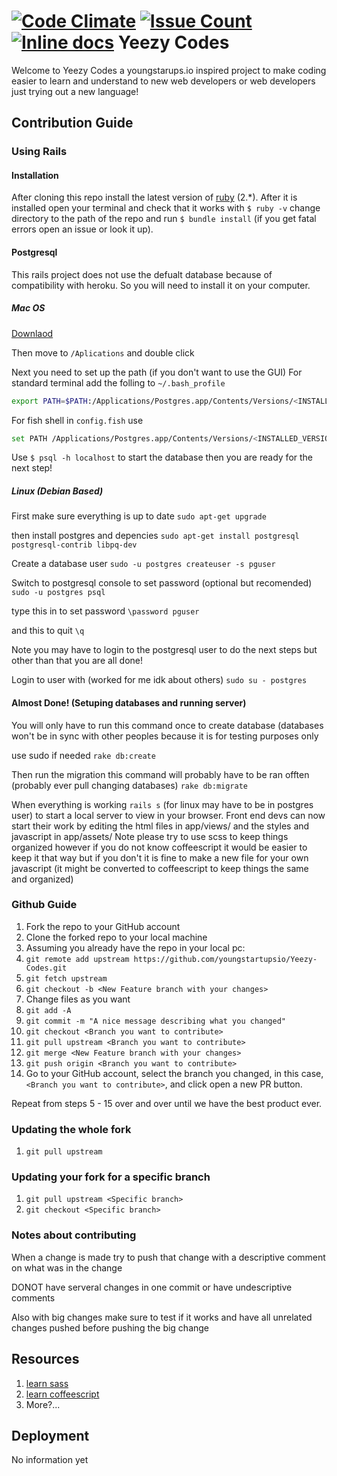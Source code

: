 [![Code Climate](https://codeclimate.com/github/youngstartupsio/Yeezy-Codes/badges/gpa.svg)](https://codeclimate.com/github/youngstartupsio/Yeezy-Codes)
[![Issue Count](https://codeclimate.com/github/youngstartupsio/Yeezy-Codes/badges/issue_count.svg)](https://codeclimate.com/github/youngstartupsio/Yeezy-Codes)
[![Inline docs](http://inch-ci.org/github/youngstartupsio/Yeezy-Codes.svg?branch=master)](http://inch-ci.org/github/youngstartupsio/Yeezy-Codes)
Yeezy Codes
==================
Welcome to Yeezy Codes a youngstarups.io inspired project to make coding easier to learn
and understand to new web developers or web developers just trying out a new language!

## Contribution Guide

### Using Rails
#### Installation
After cloning this repo install the latest version of [ruby](https://www.ruby-lang.org/en/downloads/) (2.*). After it is installed open your terminal and check that it works with `$ ruby -v`
change directory to the path of the repo and run `$ bundle install` (if you get fatal errors open an issue or look it up). 
#### Postgresql
This rails project does not use the defualt database because of compatibility with heroku. So you will need to install it on your computer.
##### Mac OS 
[Downlaod](http://postgresapp.com/)

Then move to `/Aplications` and double click

Next you need to set up the path (if you don't want to use the GUI)
For standard terminal add the folling to `~/.bash_profile`
```sh
export PATH=$PATH:/Applications/Postgres.app/Contents/Versions/<INSTALLED_VERSION>/bin
```
For fish shell in `config.fish` use
```sh
set PATH /Applications/Postgres.app/Contents/Versions/<INSTALLED_VERSION>/bin $PATH
```
Use `$ psql -h localhost` to start the database then you are ready for the next step!

##### Linux (Debian Based)
First make sure everything is up to date
`sudo apt-get upgrade`

then install postgres and depencies
`sudo apt-get install postgresql postgresql-contrib libpq-dev`

Create a database user
`sudo -u postgres createuser -s pguser`

Switch to postgresql console to set password (optional but recomended)
`sudo -u postgres psql`

type this in to set password
`\password pguser`

and this to quit
`\q`

Note you may have to login to the postgresql user to do the next steps but other than that you are all done! 

Login to user with (worked for me idk about others)
`sudo su - postgres`

#### Almost Done! (Setuping databases and running server)

You will only have to run this command once to create database (databases won't be in sync with other peoples because it is for testing purposes only

use sudo if needed
`rake db:create`

Then run the migration this command will probably have to be ran offten (probably ever pull changing databases)
`rake db:migrate`

When everything is working `rails s` (for linux may have to be in postgres user) to start a local server to view in your browser. Front end devs can now start their work by editing the html files in app/views/<controller> and the styles and javascript in app/assets/ Note please try to use scss to keep things organized however if you do not know coffeescript it would be easier to keep it that way but if you don't it is fine to make a new file for your own javascript (it might be converted to coffeescript to keep things the same and organized)

### Github Guide

  1. Fork the repo to your GitHub account
  2. Clone the forked repo to your local machine
  3. Assuming you already have the repo in your local pc:
  4. `git remote add upstream https://github.com/youngstartupsio/Yeezy-Codes.git`
  5. `git fetch upstream`
  6. `git checkout -b <New Feature branch with your changes>`
  7. Change files as you want
  8. `git add -A`
  9. `git commit -m "A nice message describing what you changed"`
  10. `git checkout <Branch you want to contribute>`
  12. `git pull upstream <Branch you want to contribute>`
  13. `git merge <New Feature branch with your changes>`
  14. `git push origin <Branch you want to contribute>`
  15. Go to your GitHub account, select the branch you changed, in this case,
  `<Branch you want to contribute>`, and click open a new PR button.

Repeat from steps 5 - 15 over and over until we have the best product ever.

### Updating the whole fork

  1. `git pull upstream`

### Updating your fork for a specific branch

  1. `git pull upstream <Specific branch>`
  2. `git checkout <Specific branch>`

### Notes about contributing 
When a change is made try to push that change with a descriptive comment on what was in the change

DONOT have serveral changes in one commit or have undescriptive comments

Also with big changes make sure to test if it works and have all unrelated changes pushed before pushing the big change

## Resources
1. [learn sass](http://sass-lang.com/guide)
2. [learn coffeescript](http://coffeescript.org)
3. More?...

## Deployment
No information yet
